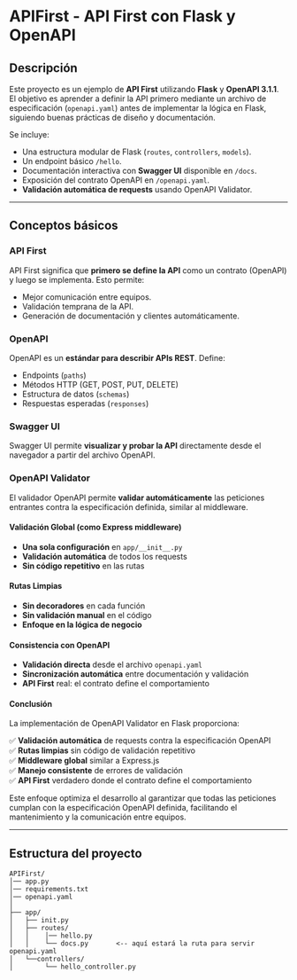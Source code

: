 # APIFirst - API First con Flask y OpenAPI

## Descripción
Este proyecto es un ejemplo de **API First** utilizando **Flask** y **OpenAPI 3.1.1**.  
El objetivo es aprender a definir la API primero mediante un archivo de especificación (`openapi.yaml`) antes de implementar la lógica en Flask, siguiendo buenas prácticas de diseño y documentación.

Se incluye:
- Una estructura modular de Flask (`routes`, `controllers`, `models`).
- Un endpoint básico `/hello`.
- Documentación interactiva con **Swagger UI** disponible en `/docs`.
- Exposición del contrato OpenAPI en `/openapi.yaml`.
- **Validación automática de requests** usando OpenAPI Validator.

---

## Conceptos básicos

### API First
API First significa que **primero se define la API** como un contrato (OpenAPI) y luego se implementa. Esto permite:
- Mejor comunicación entre equipos.
- Validación temprana de la API.
- Generación de documentación y clientes automáticamente.

### OpenAPI
OpenAPI es un **estándar para describir APIs REST**. Define:
- Endpoints (`paths`)
- Métodos HTTP (GET, POST, PUT, DELETE)
- Estructura de datos (`schemas`)
- Respuestas esperadas (`responses`)

### Swagger UI
Swagger UI permite **visualizar y probar la API** directamente desde el navegador a partir del archivo OpenAPI.

### OpenAPI Validator
El validador OpenAPI permite **validar automáticamente** las peticiones entrantes contra la especificación definida, similar al middleware.

#### Validación Global (como Express middleware)
- **Una sola configuración** en `app/__init__.py`
- **Validación automática** de todos los requests
- **Sin código repetitivo** en las rutas

#### Rutas Limpias
- **Sin decoradores** en cada función
- **Sin validación manual** en el código
- **Enfoque en la lógica de negocio**

#### Consistencia con OpenAPI
- **Validación directa** desde el archivo `openapi.yaml`
- **Sincronización automática** entre documentación y validación
- **API First** real: el contrato define el comportamiento

#### Conclusión

La implementación de OpenAPI Validator en Flask proporciona:

✅ **Validación automática** de requests contra la especificación OpenAPI  
✅ **Rutas limpias** sin código de validación repetitivo  
✅ **Middleware global** similar a Express.js  
✅ **Manejo consistente** de errores de validación  
✅ **API First** verdadero donde el contrato define el comportamiento  

Este enfoque optimiza el desarrollo al garantizar que todas las peticiones cumplan con la especificación OpenAPI definida, facilitando el mantenimiento y la comunicación entre equipos.

---

## Estructura del proyecto

```text
APIFirst/
│── app.py
│── requirements.txt
│── openapi.yaml
│
├── app/
│   ├── init.py
│   ├── routes/
│   │    │── hello.py
│   │    └── docs.py       <-- aquí estará la ruta para servir openapi.yaml
│   └──controllers/
│        └── hello_controller.py
```

